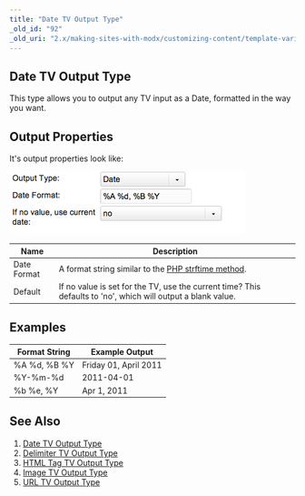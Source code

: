 ```yaml
---
title: "Date TV Output Type"
_old_id: "92"
_old_uri: "2.x/making-sites-with-modx/customizing-content/template-variables/template-variable-output-types/date-tv-output-type"
---
```


## Date TV Output Type

This type allows you to output any TV input as a Date, formatted in the way you want.

## Output Properties

It's output properties look like:

![](tvot.date.png)

| Name        | Description                                                                                                  |
| ----------- | ------------------------------------------------------------------------------------------------------------ |
| Date Format | A format string similar to the [PHP strftime method](http://php.net/strftime).                               |
| Default     | If no value is set for the TV, use the current time? This defaults to 'no', which will output a blank value. |

## Examples

| Format String | Example Output        |
| ------------- | --------------------- |
| %A %d, %B %Y  | Friday 01, April 2011 |
| %Y-%m-%d      | 2011-04-01            |
| %b %e, %Y     | Apr 1, 2011           |

## See Also

1. [Date TV Output Type](building-sites/elements/template-variables/output-types/date)
2. [Delimiter TV Output Type](building-sites/elements/template-variables/output-types/delimiter)
3. [HTML Tag TV Output Type](building-sites/elements/template-variables/output-types/html)
4. [Image TV Output Type](building-sites/elements/template-variables/output-types/image)
5. [URL TV Output Type](building-sites/elements/template-variables/output-types/url)